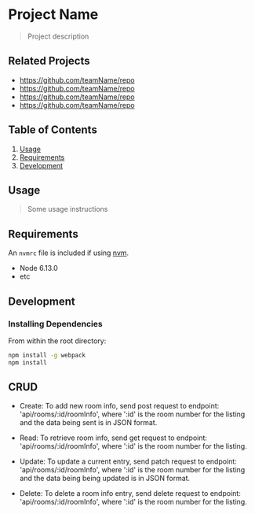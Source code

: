 # Project Name

> Project description

## Related Projects

  - https://github.com/teamName/repo
  - https://github.com/teamName/repo
  - https://github.com/teamName/repo
  - https://github.com/teamName/repo

## Table of Contents

1. [Usage](#Usage)
1. [Requirements](#requirements)
1. [Development](#development)

## Usage

> Some usage instructions

## Requirements

An `nvmrc` file is included if using [nvm](https://github.com/creationix/nvm).

- Node 6.13.0
- etc

## Development

### Installing Dependencies

From within the root directory:

```sh
npm install -g webpack
npm install
```
## CRUD

- Create: To add new room info, send post request to endpoint: 'api/rooms/:id/roomInfo', where ':id' is the room number for the listing and the data being sent is in JSON format.

- Read: To retrieve room info, send get request to endpoint: 'api/rooms/:id/roomInfo', where ':id' is the room number for the listing.

- Update: To update a current entry, send patch request to endpoint: 'api/rooms/:id/roomInfo', where ':id' is the room number for the listing and the data being being updated is in JSON format.

- Delete: To delete a room info entry, send delete request to endpoint: 'api/rooms/:id/roomInfo', where ':id' is the room number for the listing.
